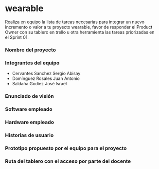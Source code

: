 # wearable
Realiza en equipo la lista de tareas necesarias para integrar un nuevo incremento o valor a tu proyecto wearable, favor de responder el Product Owner con su tablero en trello u otra herramienta las tareas priorizadas en el Sprint 01.

### Nombre del proyecto


### Integrantes del equipo
* Cervantes Sanchez Sergio Abisay
* Domínguez Rosales Juan Antonio
* Saldaña Godíez José Israel

### Enunciado de visión


### Software empleado


### Hardware empleado


### Historias de usuario


### Prototipo propuesto por el equipo para el proyecto


### Ruta del tablero con el acceso por parte del docente
